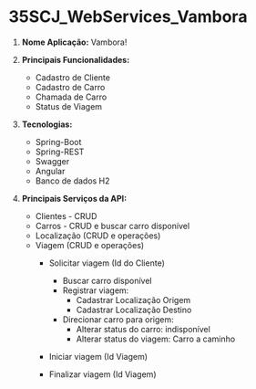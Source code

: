 # 35SCJ_WebServices_Vambora

1. **Nome Aplicação:** Vambora!

1. **Principais Funcionalidades:**
     * Cadastro de Cliente
     * Cadastro de Carro
     * Chamada de Carro
     * Status de Viagem

1. **Tecnologias:**
    * Spring-Boot
    * Spring-REST
    * Swagger
    * Angular
    * Banco de dados H2

1. **Principais Serviços da API:**
    * Clientes - CRUD 
    * Carros - CRUD e buscar carro disponível
    * Localização (CRUD e operações)
    * Viagem (CRUD e operações)
        * Solicitar viagem (Id do Cliente)
            * Buscar carro disponível
            * Registrar viagem:
                * Cadastrar Localização Origem
                * Cadastrar Localização Destino
            * Direcionar carro para origem:
                * Alterar status do carro: indisponível
                * Alterar status do viagem: Carro a caminho

        * Iniciar viagem (Id Viagem)

        * Finalizar viagem  (Id Viagem)
